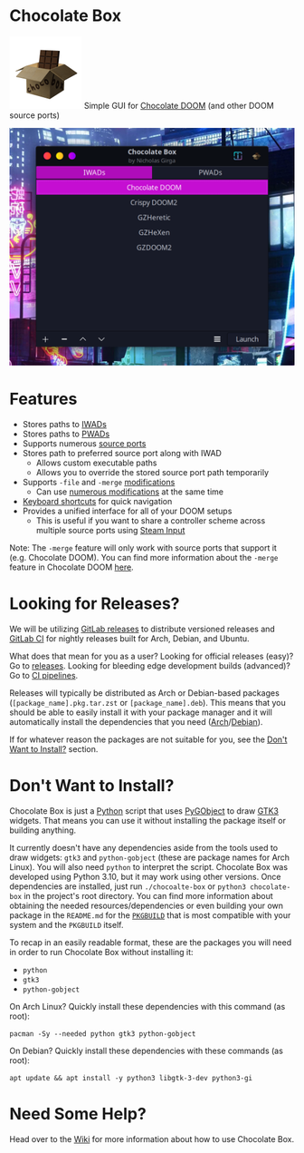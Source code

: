 # Chocolate Box
![logo](res/icon/icon_128.png) Simple GUI for [Chocolate DOOM](https://github.com/chocolate-doom/chocolate-doom) (and other DOOM source ports)

<img src=".screenshots/iwads-ui.png" width="512">


# Features
 - Stores paths to [IWADs](https://gitlab.com/nickgirga/chocolate-box/-/wikis/home#what-is-an-iwad-or-a-pwad)
 - Stores paths to [PWADs](https://gitlab.com/nickgirga/chocolate-box/-/wikis/home#what-is-an-iwad-or-a-pwad)
 - Supports numerous [source ports](https://gitlab.com/nickgirga/chocolate-box/-/wikis/home#what-is-a-source-port)
 - Stores path to preferred source port along with IWAD
   - Allows custom executable paths
   - Allows you to override the stored source port path temporarily
 - Supports `-file` and `-merge` [modifications](https://gitlab.com/nickgirga/chocolate-box/-/wikis/home#how-do-i-use-mods)
   - Can use [numerous modifications](https://gitlab.com/nickgirga/chocolate-box/-/wikis/home#enablingdisabling-pwads) at the same time
 - [Keyboard shortcuts](https://gitlab.com/nickgirga/chocolate-box/-/wikis/Keyboard-Shortcuts) for quick navigation
 - Provides a unified interface for all of your DOOM setups
   - This is useful if you want to share a controller scheme across multiple source ports using [Steam Input](https://partner.steamgames.com/doc/features/steam_controller/getting_started_for_players)


Note: The `-merge` feature will only work with source ports that support it (e.g. Chocolate DOOM). You can find more information about the `-merge` feature in Chocolate DOOM [here](https://github.com/chocolate-doom/chocolate-doom#playing-tcs).


# Looking for Releases?
We will be utilizing [GitLab releases](https://gitlab.com/nickgirga/chocolate-box/-/releases) to distribute versioned releases and [GitLab CI](https://gitlab.com/nickgirga/chocolate-box/-/pipelines) for nightly releases built for Arch, Debian, and Ubuntu.

What does that mean for you as a user? Looking for official releases (easy)? Go to [releases](https://gitlab.com/nickgirga/chocolate-box/-/releases). Looking for bleeding edge development builds (advanced)? Go to [CI pipelines](https://gitlab.com/nickgirga/chocolate-box/-/pipelines).

Releases will typically be distributed as Arch or Debian-based packages (`[package_name].pkg.tar.zst` or `[package_name].deb`). This means that you should be able to easily install it with your package manager and it will automatically install the dependencies that you need ([Arch](PKGBUILD/Arch#easy-how-do-i-use-it)/[Debian](PKGBUILD/Debian#easy-how-do-i-use-it)).

If for whatever reason the packages are not suitable for you, see the [Don't Want to Install?](#dont-want-to-install) section.


# Don't Want to Install?
Chocolate Box is just a [Python](https://www.python.org/) script that uses [PyGObject](https://pygobject.readthedocs.io/en/latest/) to draw [GTK3](https://www.gtk.org/) widgets. That means you can use it without installing the package itself or building anything.

It currently doesn't have any dependencies aside from the tools used to draw widgets: `gtk3` and `python-gobject` (these are package names for Arch Linux). You will also need `python` to interpret the script. Chocolate Box was developed using Python 3.10, but it may work using other versions. Once dependencies are installed, just run `./chocoalte-box` or `python3 chocolate-box` in the project's root directory. You can find more information about obtaining the needed resources/dependencies or even building your own package in the `README.md` for the [`PKGBUILD`](PKGBUILD) that is most compatible with your system and the `PKGBUILD` itself.

To recap in an easily readable format, these are the packages you will need in order to run Chocolate Box without installing it:
 - `python`
 - `gtk3`
 - `python-gobject`

 On Arch Linux? Quickly install these dependencies with this command (as root):
 ```
pacman -Sy --needed python gtk3 python-gobject
 ```

On Debian? Quickly install these dependencies with these commands (as root):
```
apt update && apt install -y python3 libgtk-3-dev python3-gi
```


# Need Some Help?
Head over to the [Wiki](https://gitlab.com/nickgirga/chocolate-box/-/wikis/home) for more information about how to use Chocolate Box.
